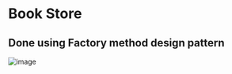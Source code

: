 # Book Store
## Done using Factory method design pattern
![image](https://github.com/user-attachments/assets/97f0c9f6-c4da-4d51-b64c-5844cc8e2cee)
